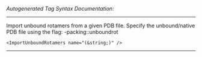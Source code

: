 _Autogenerated Tag Syntax Documentation:_

---
Import unbound rotamers from a given PDB file. Specify the unbound/native PDB file using the flag: -packing::unboundrot

```
<ImportUnboundRotamers name="(&string;)" />
```



---
